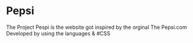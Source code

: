 # Pepsi
The Project Pespi is the website got inspired by the orginal The Pepsi.com
Developed by using the languages <HTML> & #CSS 
